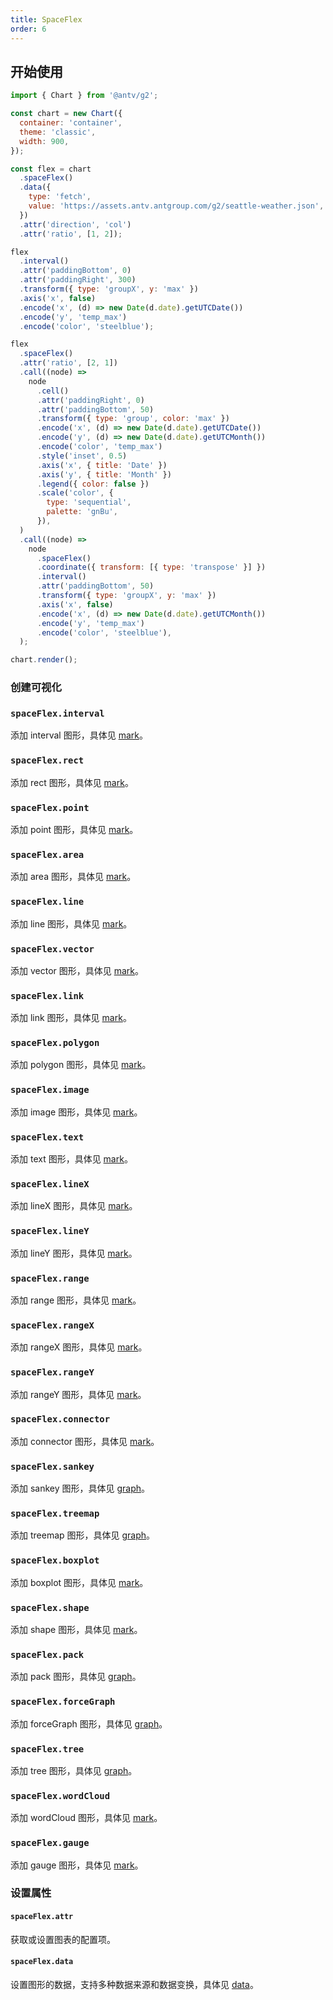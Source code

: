 ```yaml
---
title: SpaceFlex
order: 6
---
```


## 开始使用

```js
import { Chart } from '@antv/g2';

const chart = new Chart({
  container: 'container',
  theme: 'classic',
  width: 900,
});

const flex = chart
  .spaceFlex()
  .data({
    type: 'fetch',
    value: 'https://assets.antv.antgroup.com/g2/seattle-weather.json',
  })
  .attr('direction', 'col')
  .attr('ratio', [1, 2]);

flex
  .interval()
  .attr('paddingBottom', 0)
  .attr('paddingRight', 300)
  .transform({ type: 'groupX', y: 'max' })
  .axis('x', false)
  .encode('x', (d) => new Date(d.date).getUTCDate())
  .encode('y', 'temp_max')
  .encode('color', 'steelblue');

flex
  .spaceFlex()
  .attr('ratio', [2, 1])
  .call((node) =>
    node
      .cell()
      .attr('paddingRight', 0)
      .attr('paddingBottom', 50)
      .transform({ type: 'group', color: 'max' })
      .encode('x', (d) => new Date(d.date).getUTCDate())
      .encode('y', (d) => new Date(d.date).getUTCMonth())
      .encode('color', 'temp_max')
      .style('inset', 0.5)
      .axis('x', { title: 'Date' })
      .axis('y', { title: 'Month' })
      .legend({ color: false })
      .scale('color', {
        type: 'sequential',
        palette: 'gnBu',
      }),
  )
  .call((node) =>
    node
      .spaceFlex()
      .coordinate({ transform: [{ type: 'transpose' }] })
      .interval()
      .attr('paddingBottom', 50)
      .transform({ type: 'groupX', y: 'max' })
      .axis('x', false)
      .encode('x', (d) => new Date(d.date).getUTCMonth())
      .encode('y', 'temp_max')
      .encode('color', 'steelblue'),
  );

chart.render();
```

### 创建可视化

### `spaceFlex.interval`

添加 interval 图形，具体见 [mark](/spec/mark/interval)。

### `spaceFlex.rect`

添加 rect 图形，具体见 [mark](/spec/mark/rect)。

### `spaceFlex.point`

添加 point 图形，具体见 [mark](/spec/mark/point)。

### `spaceFlex.area`

添加 area 图形，具体见 [mark](/spec/mark/area)。

### `spaceFlex.line`

添加 line 图形，具体见 [mark](/spec/mark/line)。

### `spaceFlex.vector`

添加 vector 图形，具体见 [mark](/spec/mark/vector)。

### `spaceFlex.link`

添加 link 图形，具体见 [mark](/spec/mark/link)。

### `spaceFlex.polygon`

添加 polygon 图形，具体见 [mark](/spec/mark/polygon)。

### `spaceFlex.image`

添加 image 图形，具体见 [mark](/spec/mark/image)。

### `spaceFlex.text`

添加 text 图形，具体见 [mark](/spec/mark/text)。

### `spaceFlex.lineX`

添加 lineX 图形，具体见 [mark](/spec/mark/line-x)。

### `spaceFlex.lineY`

添加 lineY 图形，具体见 [mark](/spec/mark/line-y)。

### `spaceFlex.range`

添加 range 图形，具体见 [mark](/spec/mark/range)。

### `spaceFlex.rangeX`

添加 rangeX 图形，具体见 [mark](/spec/mark/range-x)。

### `spaceFlex.rangeY`

添加 rangeY 图形，具体见 [mark](/spec/mark/range-y)。

### `spaceFlex.connector`

添加 connector 图形，具体见 [mark](/spec/mark/connector)。

### `spaceFlex.sankey`

添加 sankey 图形，具体见 [graph](/spec/graph/sankey)。

### `spaceFlex.treemap`

添加 treemap 图形，具体见 [graph](/spec/graph/treemap)。

### `spaceFlex.boxplot`

添加 boxplot 图形，具体见 [mark](/spec/mark/boxplot)。

### `spaceFlex.shape`

添加 shape 图形，具体见 [mark](/spec/mark/shape)。

### `spaceFlex.pack`

添加 pack 图形，具体见 [graph](/spec/graph/pack)。

### `spaceFlex.forceGraph`

添加 forceGraph 图形，具体见 [graph](/spec/graph/force-graph)。

### `spaceFlex.tree`

添加 tree 图形，具体见 [graph](/spec/graph/tree)。

### `spaceFlex.wordCloud`

添加 wordCloud 图形，具体见 [mark](/spec/mark/word-cloud)。

### `spaceFlex.gauge`

添加 gauge 图形，具体见 [mark](/spec/mark/gauge)。

### 设置属性

#### `spaceFlex.attr`

获取或设置图表的配置项。

#### `spaceFlex.data`

设置图形的数据，支持多种数据来源和数据变换，具体见 [data](/spec/data/overview)。
